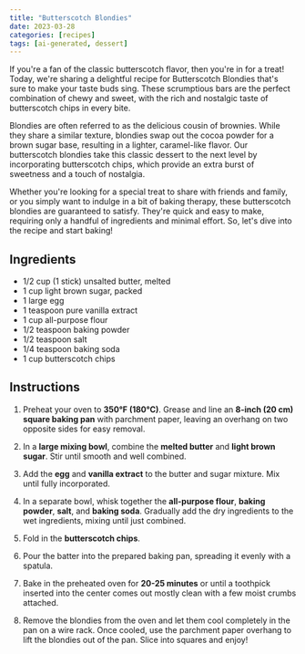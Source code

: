 ```yaml
---
title: "Butterscotch Blondies"
date: 2023-03-28
categories: [recipes]
tags: [ai-generated, dessert]
---
```


If you're a fan of the classic butterscotch flavor, then you're in for a treat! Today, we're sharing a delightful recipe for Butterscotch Blondies that's sure to make your taste buds sing. These scrumptious bars are the perfect combination of chewy and sweet, with the rich and nostalgic taste of butterscotch chips in every bite.

Blondies are often referred to as the delicious cousin of brownies. While they share a similar texture, blondies swap out the cocoa powder for a brown sugar base, resulting in a lighter, caramel-like flavor. Our butterscotch blondies take this classic dessert to the next level by incorporating butterscotch chips, which provide an extra burst of sweetness and a touch of nostalgia.

Whether you're looking for a special treat to share with friends and family, or you simply want to indulge in a bit of baking therapy, these butterscotch blondies are guaranteed to satisfy. They're quick and easy to make, requiring only a handful of ingredients and minimal effort. So, let's dive into the recipe and start baking!

## Ingredients

* 1/2 cup (1 stick) unsalted butter, melted
* 1 cup light brown sugar, packed
* 1 large egg
* 1 teaspoon pure vanilla extract
* 1 cup all-purpose flour
* 1/2 teaspoon baking powder
* 1/2 teaspoon salt
* 1/4 teaspoon baking soda
* 1 cup butterscotch chips

## Instructions

1. Preheat your oven to **350°F (180°C)**. Grease and line an **8-inch (20 cm) square baking pan** with parchment paper, leaving an overhang on two opposite sides for easy removal.

2. In a **large mixing bowl**, combine the **melted butter** and **light brown sugar**. Stir until smooth and well combined.

3. Add the **egg** and **vanilla extract** to the butter and sugar mixture. Mix until fully incorporated.

4. In a separate bowl, whisk together the **all-purpose flour**, **baking powder**, **salt**, and **baking soda**. Gradually add the dry ingredients to the wet ingredients, mixing until just combined.

5. Fold in the **butterscotch chips**.

6. Pour the batter into the prepared baking pan, spreading it evenly with a spatula.

7. Bake in the preheated oven for **20-25 minutes** or until a toothpick inserted into the center comes out mostly clean with a few moist crumbs attached.

8. Remove the blondies from the oven and let them cool completely in the pan on a wire rack. Once cooled, use the parchment paper overhang to lift the blondies out of the pan. Slice into squares and enjoy!
